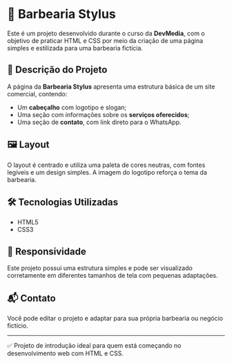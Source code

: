 
# 💈 Barbearia Stylus

Este é um projeto desenvolvido durante o curso da **DevMedia**, com o objetivo de praticar HTML e CSS por meio da criação de uma página simples e estilizada para uma barbearia fictícia.

## 📄 Descrição do Projeto

A página da **Barbearia Stylus** apresenta uma estrutura básica de um site comercial, contendo:

- Um **cabeçalho** com logotipo e slogan;
- Uma seção com informações sobre os **serviços oferecidos**;
- Uma seção de **contato**, com link direto para o WhatsApp.

## 🖼️ Layout

O layout é centrado e utiliza uma paleta de cores neutras, com fontes legíveis e um design simples. A imagem do logotipo reforça o tema da barbearia.

## 🛠️ Tecnologias Utilizadas

- HTML5
- CSS3

## 📱 Responsividade

Este projeto possui uma estrutura simples e pode ser visualizado corretamente em diferentes tamanhos de tela com pequenas adaptações.

## 📬 Contato

Você pode editar o projeto e adaptar para sua própria barbearia ou negócio fictício.

---

✅ Projeto de introdução ideal para quem está começando no desenvolvimento web com HTML e CSS.
